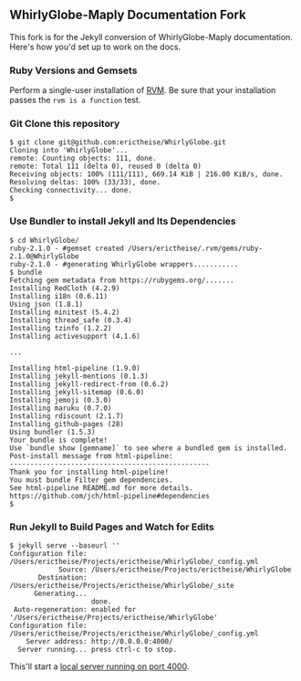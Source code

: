 ## WhirlyGlobe-Maply Documentation Fork

This fork is for the Jekyll conversion of WhirlyGlobe-Maply documentation. Here's how you'd set up to work on the docs.

### Ruby Versions and Gemsets

Perform a single-user installation of [RVM](http://rvm.io/rvm/install). Be sure that your installation passes the ```rvm
is a function``` test.

### Git Clone this repository

```
$ git clone git@github.com:erictheise/WhirlyGlobe.git
Cloning into 'WhirlyGlobe'...
remote: Counting objects: 111, done.
remote: Total 111 (delta 0), reused 0 (delta 0)
Receiving objects: 100% (111/111), 669.14 KiB | 216.00 KiB/s, done.
Resolving deltas: 100% (33/33), done.
Checking connectivity... done.
$
```
### Use Bundler to install Jekyll and Its Dependencies

```
$ cd WhirlyGlobe/
ruby-2.1.0 - #gemset created /Users/erictheise/.rvm/gems/ruby-2.1.0@WhirlyGlobe
ruby-2.1.0 - #generating WhirlyGlobe wrappers...........
$ bundle
Fetching gem metadata from https://rubygems.org/.......
Installing RedCloth (4.2.9)
Installing i18n (0.6.11)
Using json (1.8.1)
Installing minitest (5.4.2)
Installing thread_safe (0.3.4)
Installing tzinfo (1.2.2)
Installing activesupport (4.1.6)

...

Installing html-pipeline (1.9.0)
Installing jekyll-mentions (0.1.3)
Installing jekyll-redirect-from (0.6.2)
Installing jekyll-sitemap (0.6.0)
Installing jemoji (0.3.0)
Installing maruku (0.7.0)
Installing rdiscount (2.1.7)
Installing github-pages (28)
Using bundler (1.5.3)
Your bundle is complete!
Use `bundle show [gemname]` to see where a bundled gem is installed.
Post-install message from html-pipeline:
-------------------------------------------------
Thank you for installing html-pipeline!
You must bundle Filter gem dependencies.
See html-pipeline README.md for more details.
https://github.com/jch/html-pipeline#dependencies
$
```

### Run Jekyll to Build Pages and Watch for Edits

```
$ jekyll serve --baseurl ''
Configuration file: /Users/erictheise/Projects/erictheise/WhirlyGlobe/_config.yml
            Source: /Users/erictheise/Projects/erictheise/WhirlyGlobe
       Destination: /Users/erictheise/Projects/erictheise/WhirlyGlobe/_site
      Generating...
                    done.
 Auto-regeneration: enabled for '/Users/erictheise/Projects/erictheise/WhirlyGlobe'
Configuration file: /Users/erictheise/Projects/erictheise/WhirlyGlobe/_config.yml
    Server address: http://0.0.0.0:4000/
  Server running... press ctrl-c to stop.
```

This'll start a [local server running on port 4000](http://localhost:4000/tutorial/getting_started.html).

